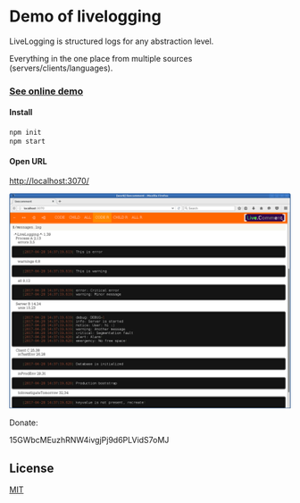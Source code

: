 # Demo of livelogging

LiveLogging is structured logs for any abstraction level.

Everything in the one place from multiple sources (servers/clients/languages).

### [See online demo](http://acpul.org/livelogging-demo) 

#### Install

```
npm init
npm start
```

#### Open URL

[http://localhost:3070/](http://localhost:3070/)

![alt text]( https://raw.githubusercontent.com/d08ble/livelogging-demo/73865256/img/screen.png "LiveLogging+LiveComment")

Donate:

15GWbcMEuzhRNW4ivgjPj9d6PLVidS7oMJ

## License

[MIT](https://github.com/d08ble/livelogging-demo/blob/master/LICENSE)
